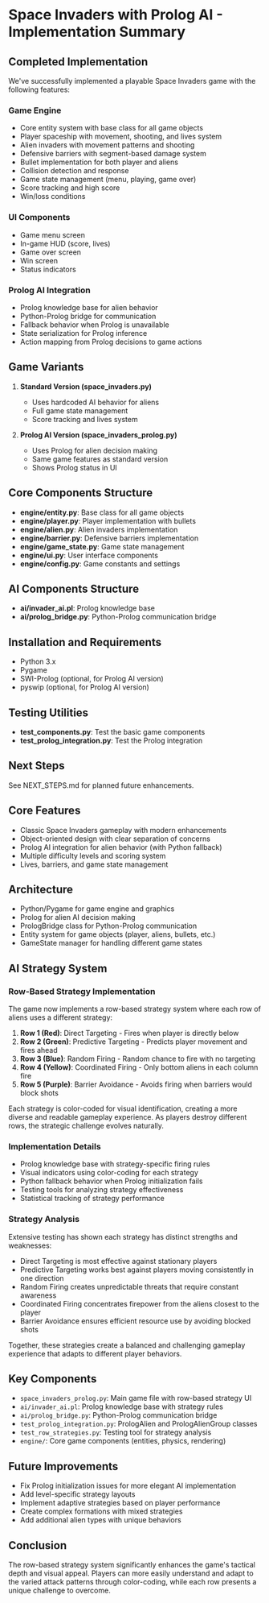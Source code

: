 # Space Invaders with Prolog AI - Implementation Summary

## Completed Implementation

We've successfully implemented a playable Space Invaders game with the following features:

### Game Engine
- Core entity system with base class for all game objects
- Player spaceship with movement, shooting, and lives system
- Alien invaders with movement patterns and shooting
- Defensive barriers with segment-based damage system
- Bullet implementation for both player and aliens
- Collision detection and response
- Game state management (menu, playing, game over)
- Score tracking and high score
- Win/loss conditions

### UI Components
- Game menu screen
- In-game HUD (score, lives)
- Game over screen
- Win screen
- Status indicators

### Prolog AI Integration
- Prolog knowledge base for alien behavior
- Python-Prolog bridge for communication
- Fallback behavior when Prolog is unavailable
- State serialization for Prolog inference
- Action mapping from Prolog decisions to game actions

## Game Variants

1. **Standard Version (space_invaders.py)**
   - Uses hardcoded AI behavior for aliens
   - Full game state management
   - Score tracking and lives system

2. **Prolog AI Version (space_invaders_prolog.py)**
   - Uses Prolog for alien decision making
   - Same game features as standard version
   - Shows Prolog status in UI

## Core Components Structure

- **engine/entity.py**: Base class for all game objects
- **engine/player.py**: Player implementation with bullets
- **engine/alien.py**: Alien invaders implementation
- **engine/barrier.py**: Defensive barriers implementation
- **engine/game_state.py**: Game state management
- **engine/ui.py**: User interface components
- **engine/config.py**: Game constants and settings

## AI Components Structure

- **ai/invader_ai.pl**: Prolog knowledge base
- **ai/prolog_bridge.py**: Python-Prolog communication bridge

## Installation and Requirements

- Python 3.x
- Pygame
- SWI-Prolog (optional, for Prolog AI version)
- pyswip (optional, for Prolog AI version)

## Testing Utilities

- **test_components.py**: Test the basic game components
- **test_prolog_integration.py**: Test the Prolog integration

## Next Steps

See NEXT_STEPS.md for planned future enhancements.

## Core Features

- Classic Space Invaders gameplay with modern enhancements
- Object-oriented design with clear separation of concerns
- Prolog AI integration for alien behavior (with Python fallback)
- Multiple difficulty levels and scoring system
- Lives, barriers, and game state management

## Architecture

- Python/Pygame for game engine and graphics
- Prolog for alien AI decision making
- PrologBridge class for Python-Prolog communication
- Entity system for game objects (player, aliens, bullets, etc.)
- GameState manager for handling different game states

## AI Strategy System

### Row-Based Strategy Implementation

The game now implements a row-based strategy system where each row of aliens uses a different strategy:

1. **Row 1 (Red)**: Direct Targeting - Fires when player is directly below
2. **Row 2 (Green)**: Predictive Targeting - Predicts player movement and fires ahead
3. **Row 3 (Blue)**: Random Firing - Random chance to fire with no targeting
4. **Row 4 (Yellow)**: Coordinated Firing - Only bottom aliens in each column fire
5. **Row 5 (Purple)**: Barrier Avoidance - Avoids firing when barriers would block shots

Each strategy is color-coded for visual identification, creating a more diverse and readable gameplay experience. As players destroy different rows, the strategic challenge evolves naturally.

### Implementation Details

- Prolog knowledge base with strategy-specific firing rules
- Visual indicators using color-coding for each strategy
- Python fallback behavior when Prolog initialization fails
- Testing tools for analyzing strategy effectiveness
- Statistical tracking of strategy performance

### Strategy Analysis

Extensive testing has shown each strategy has distinct strengths and weaknesses:

- Direct Targeting is most effective against stationary players
- Predictive Targeting works best against players moving consistently in one direction
- Random Firing creates unpredictable threats that require constant awareness
- Coordinated Firing concentrates firepower from the aliens closest to the player
- Barrier Avoidance ensures efficient resource use by avoiding blocked shots

Together, these strategies create a balanced and challenging gameplay experience that adapts to different player behaviors.

## Key Components

- `space_invaders_prolog.py`: Main game file with row-based strategy UI
- `ai/invader_ai.pl`: Prolog knowledge base with strategy rules
- `ai/prolog_bridge.py`: Python-Prolog communication bridge
- `test_prolog_integration.py`: PrologAlien and PrologAlienGroup classes
- `test_row_strategies.py`: Testing tool for strategy analysis
- `engine/`: Core game components (entities, physics, rendering)

## Future Improvements

- Fix Prolog initialization issues for more elegant AI implementation
- Add level-specific strategy layouts
- Implement adaptive strategies based on player performance
- Create complex formations with mixed strategies
- Add additional alien types with unique behaviors

## Conclusion

The row-based strategy system significantly enhances the game's tactical depth and visual appeal. Players can more easily understand and adapt to the varied attack patterns through color-coding, while each row presents a unique challenge to overcome. 